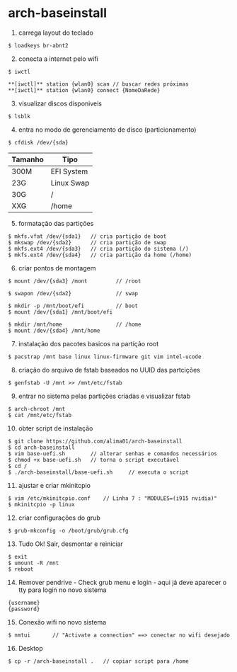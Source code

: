 # arch-baseinstall


1. carrega layout do teclado
~~~root@archiso_$
$ loadkeys br-abnt2
~~~

2. conecta a internet pelo wifi
~~~root@archiso_$
$ iwctl
~~~
~~~root@archiso_$
**[iwctl]** station {wlan0} scan // buscar redes próximas
**[iwctl]** station {wlan0} connect {NomeDaRede}
~~~
3. visualizar discos disponiveis
~~~root@archiso_$
$ lsblk
~~~

4. entra no modo de gerenciamento de disco (particionamento)
~~~root@archiso_$
$ cfdisk /dev/{sda}
~~~

Tamanho   | Tipo
--------- | ------
300M | EFI System
23G  | Linux Swap
30G  | /
XXG  | /home

5. formatação das partições
~~~root@archiso_$
$ mkfs.vfat /dev/{sda1}   // cria partição de boot
$ mkswap /dev/{sda2}      // cria partição de swap
$ mkfs.ext4 /dev/{sda3}   // cria partição do sistema (/)
$ mkfs.ext4 /dev/{sda4}   // cria partição da home (/home)
~~~

6. criar pontos de montagem
~~~root@archiso_$
$ mount /dev/{sda3} /mont         // /root

$ swapon /dev/{sda2}              // swap

$ mkdir -p /mnt/boot/efi          // boot 
$ mount /dev/{sda1} /mnt/boot/efi

$ mkdir /mnt/home                 // /home
$ mount /dev/{sda4} /mnt/home
~~~

7. instalação dos pacotes basicos na partição root
~~~root@archiso_$
$ pacstrap /mnt base linux linux-firmware git vim intel-ucode
~~~

8. criação do arquivo de fstab baseados no UUID das partcições
~~~root@archiso_$
$ genfstab -U /mnt >> /mnt/etc/fstab
~~~

9. entrar no sistema pelas partições criadas e visualizar fstab
~~~root@archiso_$
$ arch-chroot /mnt
$ cat /mnt/etc/fstab
~~~

10. obter script de instalação
~~~root@archiso_$
$ git clone https://github.com/alima01/arch-baseinstall
$ cd arch-baseinstall
$ vim base-uefi.sh        // alterar senhas e comandos necessários
$ chmod +x base-uefi.sh   // torna o script executável
$ cd /
$ ./arch-baseinstall/base-uefi.sh     // executa o script
~~~

11. ajustar e criar mkinitcpio
~~~root@archiso_$
$ vim /etc/mkinitcpio.conf    // Linha 7 : "MODULES=(i915 nvidia)"
$ mkinitcpio -p linux
~~~

12. criar configurações do grub
~~~root@archiso_$
$ grub-mkconfig -o /boot/grub/grub.cfg
~~~

13. Tudo Ok! Sair, desmontar e reiniciar
~~~root@archiso_$
$ exit
$ umount -R /mnt
$ reboot
~~~

14. Remover pendrive - Check grub menu e login - aqui já deve aparecer o tty para login no novo sistema
~~~root@archiso_$
{username}
{password}
~~~

15. Conexão wifi no novo sistema
~~~root@archiso_$
$ nmtui       // "Activate a connection" ==> conectar no wifi desejado
~~~

16. Desktop
~~~root@archiso_$
$ cp -r /arch-baseinstall .   // copiar script para /home
~~~
